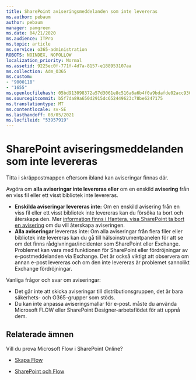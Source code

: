 ```yaml
---
title: SharePoint aviseringsmeddelanden som inte levereras
ms.author: pebaum
author: pebaum
manager: pamgreen
ms.date: 04/21/2020
ms.audience: ITPro
ms.topic: article
ms.service: o365-administration
ROBOTS: NOINDEX, NOFOLLOW
localization_priority: Normal
ms.assetid: 9225ec0f-771f-4d7a-8157-e188953107aa
ms.collection: Adm_O365
ms.custom:
- "9000118"
- "1655"
ms.openlocfilehash: 05bd913098372a57d3061e8c516a6a6b4f0a9bdafde02acc930062d6281d06dd
ms.sourcegitcommit: b5f7da89a650d2915dc652449623c78be6247175
ms.translationtype: MT
ms.contentlocale: sv-SE
ms.lasthandoff: 08/05/2021
ms.locfileid: "53957919"
---
```

# <a name="sharepoint-alert-notifications-not-delivered"></a>SharePoint aviseringsmeddelanden som inte levereras

Titta i skräppostmappen eftersom ibland kan aviseringar finnas där.

Avgöra om **alla aviseringar inte levereras eller** om en enskild **avisering** från en viss fil eller ett visst bibliotek inte levereras.

- **Enskilda aviseringar levereras inte:** Om en enskild avisering från en viss fil eller ett visst bibliotek inte levereras kan du försöka ta bort och återskapa den. Mer [information finns i Hantera, visa SharePoint ta bort en avisering](https://support.office.com/article/manage-view-or-delete-sharepoint-alerts-99dfb19c-9a90-4a8c-aba1-aa8c8afb0de2) om du vill återskapa aviseringen.
- **Alla aviseringar** levereras inte: Om alla aviseringar från flera [](https://admin.microsoft.com/AdminPortal/Home#/servicehealth) filer eller bibliotek inte levereras kan du gå till hälsoinstrumentpanelen för att se om det finns rådgivningar/incidenter som SharePoint eller Exchange. Problemet kan vara med funktionen för SharePoint eller fördröjningar av e-postmeddelanden via Exchange. Det är också viktigt att observera om annan e-post levereras och om den inte levereras är problemet sannolikt Exchange fördröjningar.

Vanliga frågor och svar om aviseringar:

- Det går inte att skicka aviseringar till distributionsgruppen, det är bara säkerhets- och O365-grupper som stöds.
- Du kan inte anpassa aviseringsmallar för e-post. måste du använda Microsoft FLOW eller SharePoint Designer-arbetsflödet för att uppnå dem.

## <a name="related-topics"></a>Relaterade ämnen

Vill du prova Microsoft Flow i SharePoint Online?

- [Skapa Flow](https://support.office.com/article/a9c3e03b-0654-46af-a254-20252e580d01)

- [SharePoint och Flow](https://flow.microsoft.com//blog/sharepoint-and-flow/)
